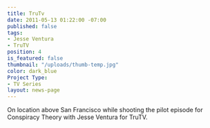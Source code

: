 ```yaml
---
title: TruTv
date: 2011-05-13 01:22:00 -07:00
published: false
tags:
- Jesse Ventura
- TruTV
position: 4
is_featured: false
thumbnail: "/uploads/thumb-temp.jpg"
color: dark_blue
Project Type:
- TV Series
layout: news-page
---
```


On location above San Francisco while shooting the pilot episode for Conspiracy Theory with Jesse Ventura for TruTV.
